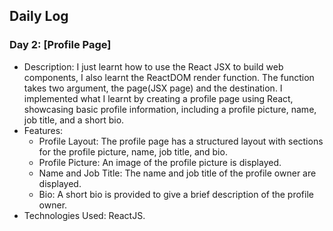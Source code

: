 ## Daily Log

### Day 2: [Profile Page]

- Description: I just learnt how to use the React JSX to build web components, I also learnt the ReactDOM render function. The function takes two argument, the page(JSX page) and the destination. I implemented what I learnt by creating a profile page using React, showcasing basic profile information, including a profile picture, name, job title, and a short bio.
- Features:
	- Profile Layout: The profile page has a structured layout with sections for the profile picture, name, job title, and bio.
	- Profile Picture: An image of the profile picture is displayed.
	- Name and Job Title: The name and job title of the profile owner are displayed.
	- Bio: A short bio is provided to give a brief description of the profile owner.
- Technologies Used: ReactJS.
